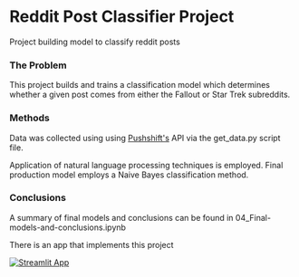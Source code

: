# Reddit Post Classifier Project
Project building model to classify reddit posts

### The Problem
This project builds and trains a classification model which determines whether a given post comes from either the Fallout or Star Trek subreddits. 

### Methods
Data was collected using using [Pushshift's](https://github.com/pushshift/api) API via the get_data.py script file.

Application of natural language processing techniques is employed. Final production model employs a Naive Bayes classification method.

### Conclusions
A summary of final models and conclusions can be found in 04_Final-models-and-conclusions.ipynb

There is an app that implements this project

[![Streamlit App](https://static.streamlit.io/badges/streamlit_badge_black_white.svg)](https://reddit-classifier.herokuapp.com/)
